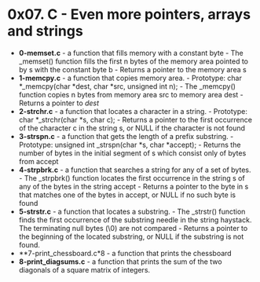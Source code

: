 # 0x07. C - Even more pointers, arrays and strings

- **0-memset.c** - a function that fills memory with a constant byte
		- The _memset() function fills the first n bytes of the memory area pointed to by s with the constant byte b
		- Returns a pointer to the memory area s
- **1-memcpy.c** - a function that copies memory area.
		- Prototype: char *_memcpy(char *dest, char *src, unsigned int n);
		- The _memcpy() function copies n bytes from memory area src to memory area dest
		- Returns a pointer to *dest*
- **2-strchr.c** -  a function that locates a character in a string.
		- Prototype: char *_strchr(char *s, char c);
		- Returns a pointer to the first occurrence of the character c in the string s, or NULL if the character is not found
- **3-strspn.c** - a function that gets the length of a prefix substring.
		- Prototype: unsigned int _strspn(char *s, char *accept);
		- Returns the number of bytes in the initial segment of s which consist only of bytes from accept
- **4-strpbrk.c** -  a function that searches a string for any of a set of bytes.
		- The _strpbrk() function locates the first occurrence in the string s of any of the bytes in the string accept
		- Returns a pointer to the byte in s that matches one of the bytes in accept, or NULL if no such byte is found
- **5-strstr.c** -  a function that locates a substring.
		- The _strstr() function finds the first occurrence of the substring needle in the string haystack. The terminating null bytes (\0) are not compared
		- Returns a pointer to the beginning of the located substring, or NULL if the substring is not found.
- **7-print_chessboard.c*8 - a function that prints the chessboard
- **8-print_diagsums.c** - a function that prints the sum of the two diagonals of a square matrix of integers.
